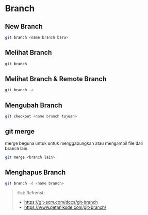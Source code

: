 # Branch

## New Branch

```sh
git branch <name branch baru>
```

## Melihat Branch

```sh
git branch
```

## Melihat Branch & Remote Branch
```sh
git branch -a
```

## Mengubah Branch

```sh
git checkout <name branch tujuan>
```

## git merge

merge beguna untuk untuk menggabungkan atau mengambil file dari branch lain.

```sh
git merge <branch lain>
```

## Menghapus Branch

```sh
git branch -d <name branch>
```

> :list: Refrensi :
>* <https://git-scm.com/docs/git-branch>
>* <https://www.petanikode.com/git-branch/>
